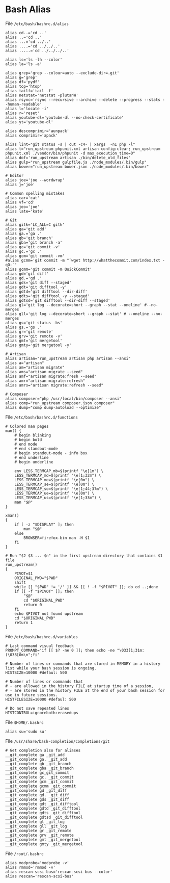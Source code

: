 # Bash Alias

File `/etc/bash/bashrc.d/alias`

	alias cd..='cd ..'
	alias ..='cd ..'
	alias ...='cd ../..'
	alias ....='cd ../../..'
	alias .....='cd ../../../..'

	alias ls='ls -lh --color'
	alias la='ls -a'

	alias grep='grep --colour=auto --exclude-dir=.git'
	alias g='grep'
	alias df='pydf'
	alias top='htop'
	alias tailf='tail -f'
	alias netstat='netstat -plutanW'
	alias rsync='rsync --recursive --archive --delete --progress --stats --human-readable'
	alias l='locate -i'
	alias r='reset'
	alias youtube-dl='youtube-dl --no-check-certificate'
	alias yt='youtube-dl'

	alias descomprimir='aunpack'
	alias comprimir='apack'

	alias lint="git status -s | cut -c4- | xargs  -n1 php -l"
	alias t="run_upstream phpunit.xml artisan config:clear; run_upstream phpunit.xml ./vendor/bin/phpunit -d max_execution_time=0"
	alias dof='run_upstream artisan ./bin/delete_old_files'
	alias gulp="run_upstream gulpfile.js ./node_modules/.bin/gulp"
	alias bower="run_upstream bower.json ./node_modules/.bin/bower"

	# Editor
	alias joe='joe --wordwrap'
	alias j='joe'

	# Common spelling mistakes
	alias car='cat'
	alias vf='cd'
	alias jeo='joe'
	alias late='kate'

	# Git
	alias gitk='LC_ALL=C gitk'
	alias ga='git add'
	alias ga.='ga .'
	alias gb='git branch'
	alias gba='git branch -a'
	alias gc='git commit -v'
	alias gc.='gc .'
	alias gcm='git commit -vm'
	#alias gcmm='git commit -m "`wget http://whatthecommit.com/index.txt -qO-`"
	alias gcmm='git commit -m QuickCommit'
	alias gd='git diff'
	alias gd.='gd .'
	alias gds='git diff --staged'
	alias gdt='git difftool -y'
	alias gdtd='git difftool --dir-diff'
	alias gdts='git difftool -y --staged'
	alias gdtsd='git difftool --dir-diff --staged'
	alias gl='git log --decorate=short --graph --stat --oneline' #--no-merges
	alias gll='git log --decorate=short --graph --stat' # --oneline --no-merges
	alias gs='git status -bs'
	alias gs.='gs .'
	alias gr='git remote'
	alias grv='git remote -v'
	alias gmt='git mergetool'
	alias gmty='git mergetool -y'

	# Artisan
	alias artisan="run_upstream artisan php artisan --ansi"
	alias a="artisan"
	alias am="artisan migrate"
	alias ams="artisan migrate --seed"
    alias amf="artisan migrate:fresh --seed"
	alias amr="artisan migrate:refresh"
	alias amrs="artisan migrate:refresh --seed"

	# Composer
	alias composer="php /usr/local/bin/composer --ansi"
	alias comp="run_upstream composer.json composer"
	alias dump="comp dump-autoload --optimize"

File `/etc/bash/bashrc.d/functions`

	# Colored man pages
	man() {
		# begin blinking
		# begin bold
		# end mode
		# end standout-mode
		# begin standout-mode - info box
		# end underline
		# begin underline

		env LESS_TERMCAP_mb=$(printf "\e[1m") \
		LESS_TERMCAP_md=$(printf "\e[1;32m") \
		LESS_TERMCAP_me=$(printf "\e[0m") \
		LESS_TERMCAP_se=$(printf "\e[0m") \
		LESS_TERMCAP_so=$(printf "\e[1;44;37m") \
		LESS_TERMCAP_ue=$(printf "\e[0m") \
		LESS_TERMCAP_us=$(printf "\e[1;33m") \
		man "$@"
	}

	xman()
	{
		if [ -z "$DISPLAY" ]; then
			man "$@"
		else
			BROWSER=firefox-bin man -H $1
		fi
	}

	# Run "$2 $3 ... $n" in the first upstream directory that contains $1 file
	run_upstream()
	{
		PIVOT=$1
		ORIGINAL_PWD="$PWD"
		shift
		while [[ "$PWD" != '/' ]] && [[ ! -f "$PIVOT" ]]; do cd ..;done
		if [[ -f "$PIVOT" ]]; then
			"$@"
			cd "$ORIGINAL_PWD"
			return 0
		fi
		echo $PIVOT not found upstream
		cd "$ORIGINAL_PWD"
		return 1
	}

File `/etc/bash/bashrc.d/variables`

	# Last command visual feedback
	PROMPT_COMMAND='if [[ $? -ne 0 ]]; then echo -ne "\033[1;31m:(\033[0m\n";fi'

	# Number of lines or commands that are stored in MEMORY in a history list while your bash session is ongoing.
	HISTSIZE=10000 #defaul: 500

	# Number of lines or commands that
	# - are allowed in the history FILE at startup time of a session,
	# - are stored in the history FILE at the end of your bash session for use in future sessions.
	HISTFILESIZE=10000 #defaul: 500

	# Do not save repeated lines
	HISTCONTROL=ignoreboth:erasedups


File `$HOME/.bashrc`

	alias su='sudo su'

File `/usr/share/bash-completion/completions/git`

	# Get completion also for aliases
	__git_complete ga _git_add
	__git_complete ga. _git_add
	__git_complete gb _git_branch
	__git_complete gba _git_branch
	__git_complete gc_git_commit
	__git_complete gc. _git_commit
	__git_complete gcm _git_commit
	__git_complete gcmm _git_commit
	__git_complete gd _git_diff
	__git_complete gd. _git_diff
	__git_complete gds _git_diff
	__git_complete gdt _git_difftool
	__git_complete gdtd _git_difftool
	__git_complete gdts _git_difftool
	__git_complete gdtsd _git_difftool
	__git_complete gl _git_log
	__git_complete gll _git_log
	__git_complete gr _git_remote
	__git_complete grv _git_remote
	__git_complete gmt _git_mergetool
	__git_complete gmty _git_mergetool

File `/root/.bashrc`

	alias modprobe='modprobe -v'
	alias rmmod='rmmod -v'
	alias rescan-scsi-bus='rescan-scsi-bus --color'
	alias rescan='rescan-scsi-bus'
